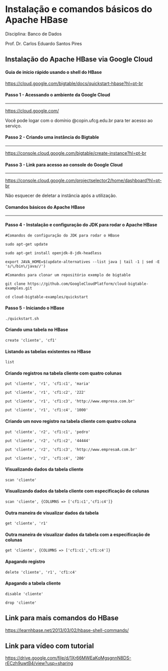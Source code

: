# Instalação e comandos básicos do Apache HBase

Disciplina: Banco de Dados

Prof. Dr. Carlos Eduardo Santos Pires

## Instalação do Apache HBase via Google Cloud

#### Guia de início rápido usando o shell do HBase

https://cloud.google.com/bigtable/docs/quickstart-hbase?hl=pt-br

#### Passo 1 - Acessando o ambiente da Google Cloud
-----
https://cloud.google.com/

Você pode logar com o domínio @copin.ufcg.edu.br para ter acesso ao serviço.

#### Passo 2 - Criando uma instância do Bigtable
-----
https://console.cloud.google.com/bigtable/create-instance?hl=pt-br

#### Passo 3 - Link para acesso ao console do Google Cloud
-----
https://console.cloud.google.com/projectselector2/home/dashboard?hl=pt-br

Não esquecer de deletar a instância após a utilização.

#### Comandos básicos do Apache HBase
-----

#### Passo 4 - Instalação e configuração do JDK para rodar o Apache HBase

``#Comandos de configuração do JDK para rodar o HBase``

``sudo apt-get update``

``sudo apt-get install openjdk-8-jdk-headless``

``export JAVA_HOME=$(update-alternatives --list java | tail -1 | sed -E 's/\/bin\/java//')``


``#Comandos para clonar um repositório exemplo de bigtable``

``git clone https://github.com/GoogleCloudPlatform/cloud-bigtable-examples.git``

``cd cloud-bigtable-examples/quickstart``


#### Passo 5 - Iniciando o HBase

``./quickstart.sh``

#### Criando uma tabela no HBase

``create 'cliente', 'cf1'``

#### Listando as tabelas existentes no HBase

``list``

#### Criando registros na tabela cliente com quatro colunas

``put 'cliente', 'r1', 'cf1:c1', 'maria'``

``put 'cliente', 'r1', 'cf1:c2', '222'``

``put 'cliente', 'r1', 'cf1:c3', 'http://www.empresa.com.br'``

``put 'cliente', 'r1', 'cf1:c4', '1000'``

#### Criando um novo registro na tabela cliente com quatro coluna 

``put 'cliente', 'r2', 'cf1:c1', 'pedro'``

``put 'cliente', 'r2', 'cf1:c2', '44444'``

``put 'cliente', 'r2', 'cf1:c3', 'http://www.empresaA.com.br'``

``put 'cliente', 'r2', 'cf1:c4', '200'``

#### Visualizando dados da tabela cliente

``scan 'cliente'``

#### Visualizando dados da tabela cliente com especificação de colunas

``scan 'cliente', {COLUMNS => ['cf1:c1','cf1:c4']}``

#### Outra maneira de visualizar dados da tabela

``get 'cliente', 'r1'``

#### Outra maneira de visualizar dados da tabela com a especificação de colunas

``get 'cliente', {COLUMNS => ['cf1:c1','cf1:c4']}``

#### Apagando registro

``delete 'cliente', 'r1', 'cf1:c4'``

#### Apagando a tabela cliente

``disable 'cliente'``

``drop 'cliente'``

## Link para mais comandos do HBase
https://learnhbase.net/2013/03/02/hbase-shell-commands/

## Link para vídeo com tutorial
https://drive.google.com/file/d/1Xr66MWEaKoMgsgnnN8DS-rECzh9uwtB4/view?usp=sharing
